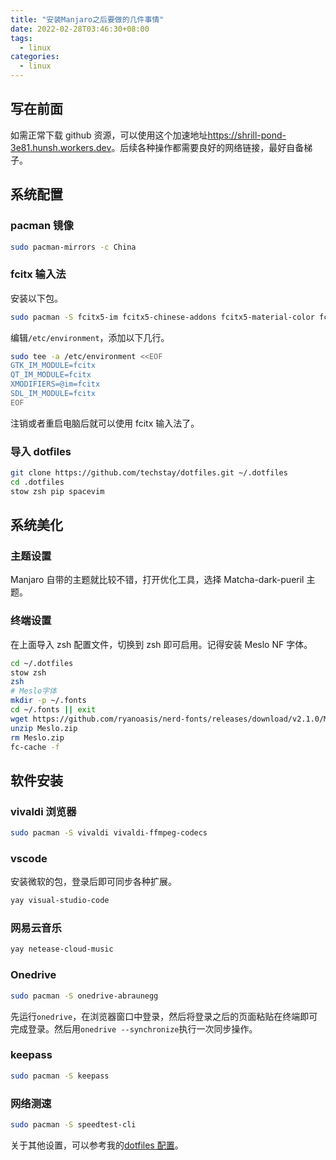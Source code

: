 ```yaml
---
title: "安装Manjaro之后要做的几件事情"
date: 2022-02-28T03:46:30+08:00
tags:
  - linux
categories:
  - linux
---
```


## 写在前面

如需正常下载 github 资源，可以使用这个加速地址<https://shrill-pond-3e81.hunsh.workers.dev>。后续各种操作都需要良好的网络链接，最好自备梯子。

## 系统配置

### pacman 镜像

```sh
sudo pacman-mirrors -c China
```

### fcitx 输入法

安装以下包。

```sh
sudo pacman -S fcitx5-im fcitx5-chinese-addons fcitx5-material-color fcitx5-lua
```

编辑`/etc/environment`，添加以下几行。

```sh
sudo tee -a /etc/environment <<EOF
GTK_IM_MODULE=fcitx
QT_IM_MODULE=fcitx
XMODIFIERS=@im=fcitx
SDL_IM_MODULE=fcitx
EOF
```

注销或者重启电脑后就可以使用 fcitx 输入法了。

### 导入 dotfiles

```sh
git clone https://github.com/techstay/dotfiles.git ~/.dotfiles
cd .dotfiles
stow zsh pip spacevim
```

## 系统美化

### 主题设置

Manjaro 自带的主题就比较不错，打开优化工具，选择 Matcha-dark-pueril 主题。

### 终端设置

在上面导入 zsh 配置文件，切换到 zsh 即可启用。记得安装 Meslo NF 字体。

```sh
cd ~/.dotfiles
stow zsh
zsh
# Meslo字体
mkdir -p ~/.fonts
cd ~/.fonts || exit
wget https://github.com/ryanoasis/nerd-fonts/releases/download/v2.1.0/Meslo.zip
unzip Meslo.zip
rm Meslo.zip
fc-cache -f
```

## 软件安装

### vivaldi 浏览器

```sh
sudo pacman -S vivaldi vivaldi-ffmpeg-codecs
```

### vscode

安装微软的包，登录后即可同步各种扩展。

```sh
yay visual-studio-code
```

### 网易云音乐

```sh
yay netease-cloud-music
```

### Onedrive

```sh
sudo pacman -S onedrive-abraunegg
```

先运行`onedrive`，在浏览器窗口中登录，然后将登录之后的页面粘贴在终端即可完成登录。然后用`onedrive --synchronize`执行一次同步操作。

### keepass

```sh
sudo pacman -S keepass
```

### 网络测速

```sh
sudo pacman -S speedtest-cli
```

关于其他设置，可以参考我的[dotfiles 配置](https://github.com/techstay/dotfiles)。
